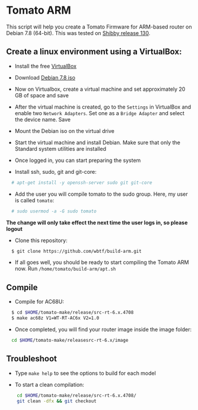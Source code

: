 # Tomato ARM
This script will help you create a Tomato Firmware for ARM-based router on Debian 7.8 (64-bit). This was tested on [Shibby release 130](http://tomato.groov.pl).


Create a linux environment using a VirtualBox:
---------------------
* Install the free [VirtualBox](http://www.virtualbox.org/wiki/Downloads)

* Download [Debian 7.8 iso](http://cdimage.debian.org/mirror/cdimage/archive/7.8.0/amd64/iso-cd/debian-7.8.0-amd64-netinst.iso) 

* Now on Virtualbox, create a virtual machine and set approximately 20 GB of space and save

* After the virtual machine is created, go to the `Settings` in VirtualBox and enable two `Network Adapters`. Set one as a `Bridge Adapter` and select the device name. Save

* Mount the Debian iso on the virtual drive

* Start the virtual machine and install Debian. Make sure that only the Standard system utilities are installed

* Once logged in, you can start preparing the system

* Install ssh, sudo, git and git-core:
```bash
  # apt-get install -y openssh-server sudo git git-core
```

* Add the user you will compile tomato to the sudo group. Here, my user is called `tomato`:
```bash
  # sudo usermod -a -G sudo tomato
```

**The change will only take effect the next time the user logs in, so please logout**

* Clone this repository:
```bash
  $ git clone https://github.com/wbtf/build-arm.git
```

* If all goes well, you should be ready to start compiling the Tomato ARM now. Run ```/home/tomato/build-arm/apt.sh```


Compile
---------------------

* Compile for AC68U:
```bash
  $ cd $HOME/tomato-make/release/src-rt-6.x.4708
  $ make ac68z V1=WT-RT-AC6x V2=1.0
```

* Once completed, you will find your router image inside the image folder:
```bash
  cd $HOME/tomato-make/releasesrc-rt-6.x/image
 ```



Troubleshoot
---------------------
* Type ```make help``` to see the options to build for each model

* To start a clean compilation:

```bash
    cd $HOME/tomato-make/release/src-rt-6.x.4708/
    git clean -dfx && git checkout
```
